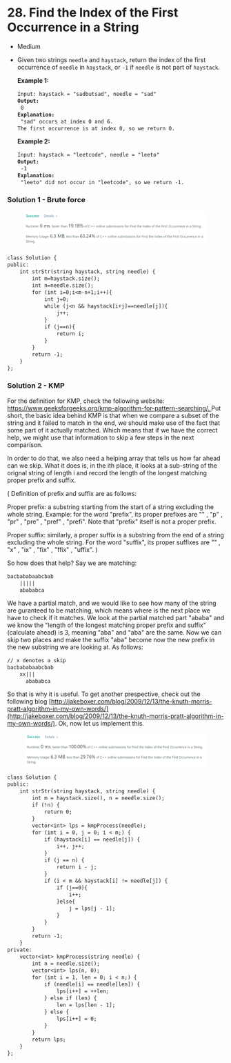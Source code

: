 # 28. Find the Index of the First Occurrence in a String

* Medium
*   Given two strings `needle` and `haystack`, return the index of the first occurrence of `needle` in `haystack`, or `-1` if `needle` is not part of `haystack`.

    &#x20;

    **Example 1:**

    <pre><code>Input: haystack = "sadbutsad", needle = "sad"
    <strong>Output:
    </strong> 0
    <strong>Explanation:
    </strong> "sad" occurs at index 0 and 6.
    The first occurrence is at index 0, so we return 0.</code></pre>

    **Example 2:**

    <pre><code>Input: haystack = "leetcode", needle = "leeto"
    <strong>Output:
    </strong> -1
    <strong>Explanation:
    </strong> "leeto" did not occur in "leetcode", so we return -1.</code></pre>



### Solution 1 - Brute force

<figure><img src="../.gitbook/assets/image (6) (3).png" alt=""><figcaption></figcaption></figure>

```
class Solution {
public:
    int strStr(string haystack, string needle) {
        int m=haystack.size();
        int n=needle.size();
        for (int i=0;i<m-n+1;i++){
            int j=0;
            while (j<n && haystack[i+j]==needle[j]){
                j++;
            }
            if (j==n){
                return i;
            }
        }
        return -1;
    }
};
```



### Solution 2 - KMP

For the definition for KMP, check the following website: [https://www.geeksforgeeks.org/kmp-algorithm-for-pattern-searching/.  ](https://www.geeksforgeeks.org/kmp-algorithm-for-pattern-searching/)Put short, the basic idea behind KMP is that when we compare a subset of the string and it failed to match in the end, we should make use of the fact that some part of it actually matched.  Which means that if we have the correct help, we might use that information to skip a few steps in the next comparison.

In order to do that, we also need a helping array that tells us how far ahead can we skip. What it does is, in the ith place, it looks at a sub-string of the orignal string of length i and record the length of the longest matching proper prefix and suffix.&#x20;

( Definition of prefix and suffix are as follows:

Proper prefix: a substring starting from the start of a string excluding the whole string. Example: for the word "prefix", its proper prefixes are "" , "p" , "pr" , "pre" , "pref" , "prefi". Note that "prefix" itself is not a proper prefix.&#x20;

Proper suffix: similarly, a proper suffix is a substring from the end of a string excluding the whole string. For the word "suffix", its proper suffixes are "" , "x" , "ix" , "fix" , "ffix" , "uffix".  )

So how does that help? Say we are matching:&#x20;

```
bacbababaabcbab
    |||||
    abababca
```

We have a partial match, and we would like to see how many of the string are guranteed to be matching, which means where is the next place we have to check if it matches. We look at the partial matched part "ababa" and we know the "length of the longest matching proper prefix and suffix" (calculate ahead) is 3, meaning "aba" and "aba" are the same. Now we can skip two places and make the suffix "aba" become now the new prefix in the new substring we are looking at. As follows:&#x20;

```
// x denotes a skip
bacbababaabcbab
    xx|||
      abababca
```

So that is why it is useful. To get another prespective, check out the following blog [http://jakeboxer.com/blog/2009/12/13/the-knuth-morris-pratt-algorithm-in-my-own-words/](http://jakeboxer.com/blog/2009/12/13/the-knuth-morris-pratt-algorithm-in-my-own-words/). Ok, now let us implement this.&#x20;

<figure><img src="../.gitbook/assets/image (5) (2).png" alt=""><figcaption></figcaption></figure>

```
class Solution {
public:
    int strStr(string haystack, string needle) {
        int m = haystack.size(), n = needle.size();
        if (!n) {
            return 0;
        }
        vector<int> lps = kmpProcess(needle);
        for (int i = 0, j = 0; i < m;) {
            if (haystack[i] == needle[j]) { 
                i++, j++;
            }
            if (j == n) {
                return i - j;
            }
            if (i < m && haystack[i] != needle[j]) {
                if (j==0){
                    i++;
                }else{
                    j = lps[j - 1];
                }
            }
        }
        return -1;
    }
private:
    vector<int> kmpProcess(string needle) {
        int n = needle.size();
        vector<int> lps(n, 0);
        for (int i = 1, len = 0; i < n;) {
            if (needle[i] == needle[len]) {
                lps[i++] = ++len;
            } else if (len) {
                len = lps[len - 1];
            } else {
                lps[i++] = 0;
            }
        }
        return lps;
    }
};
```
